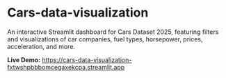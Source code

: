 # Cars-data-visualization
An interactive Streamlit dashboard for Cars Dataset 2025, featuring filters and visualizations of car companies, fuel types, horsepower, prices, acceleration, and more.

**Live Demo:** https://cars-data-visualization-fxtwshpbbbomcegaxekcpa.streamlit.app
